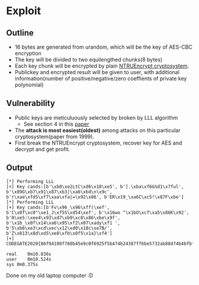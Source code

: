 # Exploit

## Outline

- 16 bytes are generated from urandom, which will be the key of AES-CBC encryption
- The key will be divided to two equilengthed chunks(8 bytes)
- Each key chunk will be encrypted by plain [NTRUEncrypt cryptosystem](https://en.wikipedia.org/wiki/NTRUEncrypt).
- Publickey and encrypted result will be given to user, with additional information(number of positive/negative/zero coeffients of private key polynomial)

## Vulnerability

- Public keys are meticuluously selected by broken by LLL algorithm
	- See section 4 in this [paper](https://link.springer.com/chapter/10.1007/3-540-69053-0_5)
- The **attack is most easiest(oldest)** among attacks on this particular cryptosystem(paper from 1999).
- First break the NTRUEncrypt cryptosystem, recover key for AES and decrypt and get  profit.

## Output

```
[*] Performing LLL
[+] Key cands:[b'\xb0\xe2LtC\xd6\x18\xe5', b'].\xba\xf6&%d1\x7ful', b'\x89G\xb7\x91\x87\xb3|\xa6\xbd\n\x9c', b'r\xae\xfdS\xf7\xaa\xfa|=\x92\x86', b'ER\x19_\xa6C\xc5!\x87F\xbe']
[*] Performing LLL
[+] Key cands:[b'Fv\x96_\x96\xff(\xef', b'C\x0f\xc0"\xe1_J\xf5S\xd54\xef', b'\x16wo ^\x1bO\xcf\xa5\x86K\x92', b'0\xe5:\xee4\x93\xd7\xb9\xc8\x86\xbe\x9f', b'\x16_\x0f\x14\xa6\x95\xf2\x07\xady\xf1 ', b'5\xb6\xe3\xcd\xec\x12\xd0\x18c\xe7B/', b'Z\x813\x8d\xd5\xe8\xfb\x0f5\x1a}\xf4']
[+] CODEGATE2020{86f94100f760b45e9c0f6925f5b474b24387ff6be5732ab88d74b4bfbff35951}

real	0m10.836s
user	0m10.524s
sys	0m0.375s
```

Done on my old laptop computer :D
